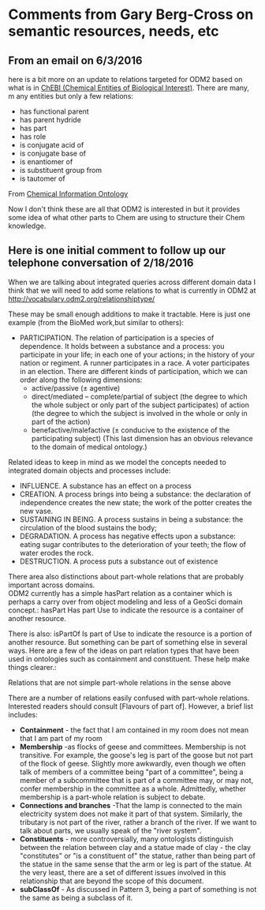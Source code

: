 # Comments from Gary Berg-Cross on semantic resources, needs, etc

## From an email on 6/3/2016

here is a bit more on an update to relations targeted for ODM2 based on what is in [ChEBI (Chemical Entities of Biological Interest)](http://www.ontobee.org/ontology/CHEBI). There are many, m​
any entities but only a few relations:
- has functional parent
- has parent hydride
- has part
- has role
- is conjugate acid of
- is conjugate base of
- is enantiomer of
- is substituent group from
- is tautomer of

From [Chemical Information Ontology](http://www.ontobee.org/ontology/CHEMINF?iri=http://purl.obolibrary.org/obo/IAO_0000102)

Now I don't think these are all that ODM2 is interested in but it provides some idea of what other parts to Chem are using to structure their Chem knowledge.


## Here is one initial comment to follow up our telephone conversation of 2/18/2016

When we are talking about integrated queries across different domain data I think that we will need to add some relations to what is currently in ODM2 at http://vocabulary.odm2.org/relationshiptype/

These may be small enough additions to make it tractable.
Here is just one example (from the BioMed work,but similar to others):
- PARTICIPATION. The relation of participation is a species of dependence. It holds between a substance and a process: you participate in your life; in each one of your actions; in the history of your nation or regiment. A runner participates in a race. A voter participates in an election. There are different kinds of participation, which we can order along the following dimensions: 
  - active/passive (± agentive)
  - direct/mediated – complete/partial of subject (the degree to which the whole subject or only part of the subject participates) of action (the degree to which the subject is involved in the whole or only in part of the action)
  - benefactive/malefactive (± conducive to the existence of the participating subject) (This last dimension has an obvious relevance to the domain of medical ontology.) 

Related ideas to keep in mind as we model the concepts needed to integrated domain objects and processes include:
- INFLUENCE. A substance has an effect on a process
- CREATION. A process brings into being a substance: the declaration of independence creates the new state; the work of the potter creates the new vase. 
- SUSTAINING IN BEING. A process sustains in being a substance: the circulation of the blood sustains the body; 
- DEGRADATION. A process has negative effects upon a substance: eating sugar contributes to the deterioration of your teeth; the flow of water erodes the rock. 
- DESTRUCTION. A process puts a substance out of existence

There area also distinctions about part-whole relations that are probably important across domains.  
ODM2 currently has a simple hasPart relation as a container which is perhaps a carry over from object modeling and less of a GeoSci domain concept.:
hasPart	Has part	Use to indicate the resource is a container of another resource.

There is also:
isPartOf	Is part of	Use to indicate the resource is a portion of another resource.
But something can be part of something else in several ways. 
Here are a few of the ideas on part relation types that have been used in ontologies such as containment and constituent.
These help make things clearer.:

Relations that are not simple part-whole relations in the sense above

There are a number of relations easily confused with part-whole relations. Interested readers should consult [Flavours of part of]. However, a brief list includes:
- **Containment** - the fact that I am contained in my room does not mean that I am part of my room
- **Membership** -as flocks of geese and committees. Membership is not transitive. For example, the goose's leg is part of the goose but not part of the flock of geese. Slightly more awkwardly, even though we often talk of members of a committee being "part of a committee", being a member of a subcommittee that is part of a committee may, or may not, confer membership in the committee as a whole. Admittedly, whether membership is a part-whole relation is subject to debate.
- **Connections and branches** -That the lamp is connected to the main electricity system does not make it part of that system. Similarly, the tributary is not part of the river, rather a branch of the river. If we want to talk about parts, we usually speak of the "river system".
- **Constituents** - more controversially, many ontologists distinguish between the relation between clay and a statue made of clay - the clay "constitutes" or "is a constituent of" the statue, rather than being part of the statue in the same sense that the arm or leg is part of the statue. At the very least, there are a set of different issues involved in this relationship that are beyond the scope of this document.
- **subClassOf** - As discussed in Pattern 3, being a part of something is not the same as being a subclass of it.
